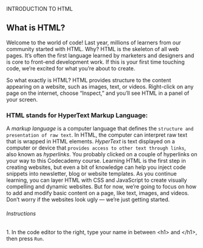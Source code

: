 <span>INTRODUCTION TO HTML</span>
<h2>What is HTML?</h2>
Welcome to the world of code! Last year, millions of learners from our community started with HTML. Why? HTML is the skeleton of all web pages. It’s often the first language learned by marketers and designers and is core to front-end development work. If this is your first time touching code, we’re excited for what you’re about to create.

So what exactly is HTML? HTML provides structure to the content appearing on a website, such as images, text, or videos. Right-click on any page on the internet, choose “Inspect,” and you’ll see HTML in a panel of your screen.

<h3>HTML stands for HyperText Markup Language:</h3>
A <em>markup language</em> is a computer language that defines the <code>structure and presentation of raw text</code>.
In HTML, the computer can interpret raw text that is wrapped in HTML elements.
<em>HyperText</em> is text displayed on a computer or device that <code>provides access to other text through links</code>, also known as <em>hyperlinks</em>. You probably clicked on a couple of hyperlinks on your way to this Codecademy course.
Learning HTML is the first step in creating websites, but even a bit of knowledge can help you inject code snippets into newsletter, blog or website templates. As you continue learning, you can layer HTML with CSS and JavaScript to create visually compelling and dynamic websites. But for now, we’re going to focus on how to add and modify basic content on a page, like text, images, and videos. Don’t worry if the websites look ugly — we’re just getting started.

<h6>Instructions</h6>
1.
In the code editor to the right, type your name in between &lt;h1&gt; and &lt;/h1&gt;, then press <code>Run</code>.
